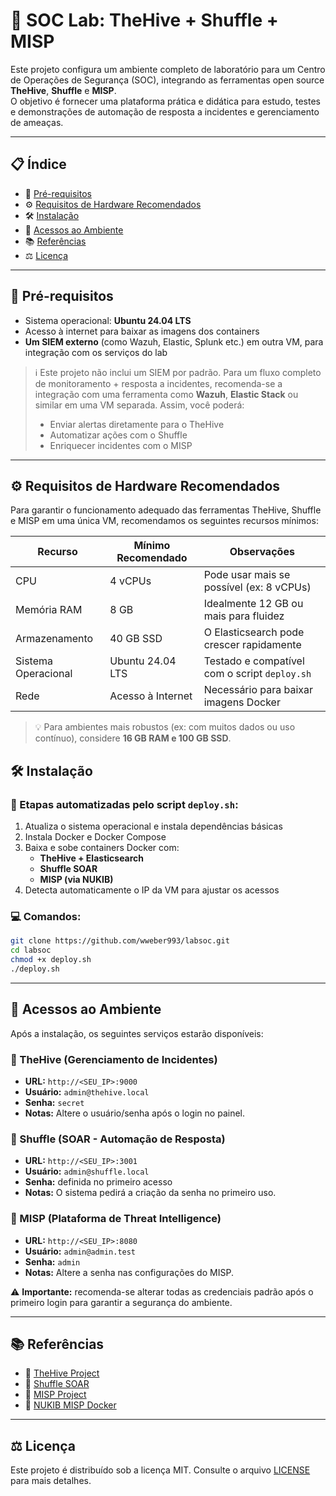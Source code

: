 # 🧠 SOC Lab: TheHive + Shuffle + MISP

Este projeto configura um ambiente completo de laboratório para um Centro de Operações de Segurança (SOC), integrando as ferramentas open source **TheHive**, **Shuffle** e **MISP**.  
O objetivo é fornecer uma plataforma prática e didática para estudo, testes e demonstrações de automação de resposta a incidentes e gerenciamento de ameaças.

---

## 📋 Índice

- 🔧 [Pré-requisitos](#pré-requisitos)
- ⚙️ [Requisitos de Hardware Recomendados](#requisitos-de-hardware-recomendados)
- 🛠️ [Instalação](#instalação)
- 🧪 [Acessos ao Ambiente](#acessos-ao-ambiente)
- 📚 [Referências](#referências)
- ⚖️ [Licença](#licença)

---

## 🔧 Pré-requisitos

- Sistema operacional: **Ubuntu 24.04 LTS**
- Acesso à internet para baixar as imagens dos containers
- **Um SIEM externo** (como Wazuh, Elastic, Splunk etc.) em outra VM, para integração com os serviços do lab

> ℹ️ Este projeto não inclui um SIEM por padrão. Para um fluxo completo de monitoramento + resposta a incidentes, recomenda-se a integração com uma ferramenta como **Wazuh**, **Elastic Stack** ou similar em uma VM separada. Assim, você poderá:
> - Enviar alertas diretamente para o TheHive
> - Automatizar ações com o Shuffle
> - Enriquecer incidentes com o MISP

---
## ⚙️ Requisitos de Hardware Recomendados

Para garantir o funcionamento adequado das ferramentas TheHive, Shuffle e MISP em uma única VM, recomendamos os seguintes recursos mínimos:

| Recurso            | Mínimo Recomendado          | Observações                                  |
|--------------------|-----------------------------|-----------------------------------------------|
| CPU                | 4 vCPUs                     | Pode usar mais se possível (ex: 8 vCPUs)      |
| Memória RAM        | 8 GB                        | Idealmente 12 GB ou mais para fluidez         |
| Armazenamento      | 40 GB SSD                   | O Elasticsearch pode crescer rapidamente      |
| Sistema Operacional| Ubuntu 24.04 LTS            | Testado e compatível com o script `deploy.sh` |
| Rede               | Acesso à Internet           | Necessário para baixar imagens Docker         |

> 💡 Para ambientes mais robustos (ex: com muitos dados ou uso contínuo), considere **16 GB RAM e 100 GB SSD**.

## 🛠️ Instalação

### 🔽 Etapas automatizadas pelo script `deploy.sh`:

1. Atualiza o sistema operacional e instala dependências básicas
2. Instala Docker e Docker Compose
3. Baixa e sobe containers Docker com:
   - **TheHive + Elasticsearch**
   - **Shuffle SOAR**
   - **MISP (via NUKIB)**
4. Detecta automaticamente o IP da VM para ajustar os acessos

### 💻 Comandos:

```bash
git clone https://github.com/wweber993/labsoc.git
cd labsoc
chmod +x deploy.sh
./deploy.sh
```

---

## 🧪 Acessos ao Ambiente

Após a instalação, os seguintes serviços estarão disponíveis:

### 🧠 TheHive (Gerenciamento de Incidentes)
- **URL:** `http://<SEU_IP>:9000`  
- **Usuário:** `admin@thehive.local`  
- **Senha:** `secret`  
- **Notas:** Altere o usuário/senha após o login no painel.

### 🤖 Shuffle (SOAR - Automação de Resposta)
- **URL:** `http://<SEU_IP>:3001`  
- **Usuário:** `admin@shuffle.local`  
- **Senha:** definida no primeiro acesso  
- **Notas:** O sistema pedirá a criação da senha no primeiro uso.

### 🧩 MISP (Plataforma de Threat Intelligence)
- **URL:** `http://<SEU_IP>:8080`  
- **Usuário:** `admin@admin.test`  
- **Senha:** `admin`  
- **Notas:** Altere a senha nas configurações do MISP.

⚠️ **Importante:** recomenda-se alterar todas as credenciais padrão após o primeiro login para garantir a segurança do ambiente.

---

## 📚 Referências

- 🔗 [TheHive Project](https://thehive-project.org/)
- 🔗 [Shuffle SOAR](https://shuffler.io/)
- 🔗 [MISP Project](https://www.misp-project.org/)
- 🔗 [NUKIB MISP Docker](https://github.com/NUKIB/misp)

---

## ⚖️ Licença

Este projeto é distribuído sob a licença MIT. Consulte o arquivo [LICENSE](LICENSE) para mais detalhes.
